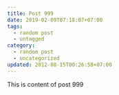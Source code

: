 ```yaml
---
title: Post 999
date: 2019-02-09T07:18:07+07:00
tags:
  - random post
  - untagged
category:
  - random post
  - uncategorized
updated: 2012-08-15T00:26:58+07:00
---
```

This is content of post 999